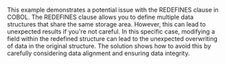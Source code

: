 This example demonstrates a potential issue with the REDEFINES clause in COBOL.  The REDEFINES clause allows you to define multiple data structures that share the same storage area. However, this can lead to unexpected results if you're not careful. In this specific case, modifying a field within the redefined structure can lead to the unexpected overwriting of data in the original structure. The solution shows how to avoid this by carefully considering data alignment and ensuring data integrity.